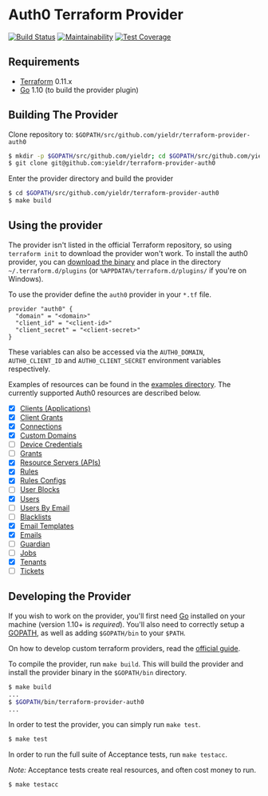 Auth0 Terraform Provider
========================

[![Build Status](https://travis-ci.org/alexkappa/terraform-provider-auth0.svg?branch=master)](https://travis-ci.org/alexkappa/terraform-provider-auth0)
[![Maintainability](https://api.codeclimate.com/v1/badges/9c49c10286123b716c79/maintainability)](https://codeclimate.com/github/alexkappa/terraform-provider-auth0/maintainability)
[![Test Coverage](https://api.codeclimate.com/v1/badges/9c49c10286123b716c79/test_coverage)](https://codeclimate.com/github/alexkappa/terraform-provider-auth0/test_coverage)

Requirements
------------

-	[Terraform](https://www.terraform.io/downloads.html) 0.11.x
-	[Go](https://golang.org/doc/install) 1.10 (to build the provider plugin)

Building The Provider
---------------------

Clone repository to: `$GOPATH/src/github.com/yieldr/terraform-provider-auth0`

```sh
$ mkdir -p $GOPATH/src/github.com/yieldr; cd $GOPATH/src/github.com/yieldr
$ git clone git@github.com:yieldr/terraform-provider-auth0
```

Enter the provider directory and build the provider

```sh
$ cd $GOPATH/src/github.com/yieldr/terraform-provider-auth0
$ make build
```

Using the provider
------------------

The provider isn't listed in the official Terraform repository, so using `terraform init` to download the provider won't work. To install the auth0 provider, you can [download the binary](https://github.com/yieldr/terraform-provider-auth0/releases) and place in the directory `~/.terraform.d/plugins` (or `%APPDATA%/terraform.d/plugins/` if you're on Windows).

To use the provider define the `auth0` provider in your `*.tf` file.

```
provider "auth0" {
  "domain" = "<domain>"
  "client_id" = "<client-id>"
  "client_secret" = "<client-secret>"
}
```

These variables can also be accessed via the `AUTH0_DOMAIN`, `AUTH0_CLIENT_ID` and `AUTH0_CLIENT_SECRET` environment variables respectively.

Examples of resources can be found in the [examples directory](example/). The currently supported Auth0 resources are described below.

- [x] [Clients (Applications)](https://auth0.com/docs/api/management/v2#!/Clients/get_clients)
- [x] [Client Grants](https://auth0.com/docs/api/management/v2#!/Client_Grants/get_client_grants)
- [x] [Connections](https://auth0.com/docs/api/management/v2#!/Connections/get_connections)
- [x] [Custom Domains](https://auth0.com/docs/api/management/v2#!/Custom_Domains/get_custom_domains)
- [ ] [Device Credentials](https://auth0.com/docs/api/management/v2#!/Device_Credentials/get_device_credentials)
- [ ] [Grants](https://auth0.com/docs/api/management/v2#!/Grants/get_grants)
- [x] [Resource Servers (APIs)](https://auth0.com/docs/api/management/v2#!/Resource_Servers/get_resource_servers)
- [x] [Rules](https://auth0.com/docs/api/management/v2#!/Rules/get_rules)
- [x] [Rules Configs](https://auth0.com/docs/api/management/v2#!/Rules_Configs/get_rules_configs)
- [ ] [User Blocks](https://auth0.com/docs/api/management/v2#!/User_Blocks/get_user_blocks)
- [x] [Users](https://auth0.com/docs/api/management/v2#!/Users/get_users)
- [ ] [Users By Email](https://auth0.com/docs/api/management/v2#!/Users_By_Email/get_users_by_email)
- [ ] [Blacklists](https://auth0.com/docs/api/management/v2#!/Blacklists/get_tokens)
- [x] [Email Templates](https://auth0.com/docs/api/management/v2#!/Email_Templates/get_email_templates_by_templateName)
- [x] [Emails](https://auth0.com/docs/api/management/v2#!/Emails/get_provider)
- [ ] [Guardian](https://auth0.com/docs/api/management/v2#!/Guardian/get_factors)
- [ ] [Jobs](https://auth0.com/docs/api/management/v2#!/Jobs/get_jobs_by_id)
- [X] [Tenants](https://auth0.com/docs/api/management/v2#!/Tenants/get_settings)
- [ ] [Tickets](https://auth0.com/docs/api/management/v2#!/Tickets/post_email_verification)

Developing the Provider
---------------------------

If you wish to work on the provider, you'll first need [Go](http://www.golang.org) installed on your machine (version 1.10+ is *required*). You'll also need to correctly setup a [GOPATH](http://golang.org/doc/code.html#GOPATH), as well as adding `$GOPATH/bin` to your `$PATH`.

On how to develop custom terraform providers, read the [official guide](https://www.terraform.io/docs/extend/writing-custom-providers.html).

To compile the provider, run `make build`. This will build the provider and install the provider binary in the `$GOPATH/bin` directory.

```sh
$ make build
...
$ $GOPATH/bin/terraform-provider-auth0
...
```

In order to test the provider, you can simply run `make test`.

```sh
$ make test
```

In order to run the full suite of Acceptance tests, run `make testacc`.

*Note:* Acceptance tests create real resources, and often cost money to run.

```sh
$ make testacc
```
